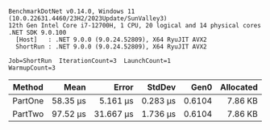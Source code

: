 ```

BenchmarkDotNet v0.14.0, Windows 11 (10.0.22631.4460/23H2/2023Update/SunValley3)
12th Gen Intel Core i7-12700H, 1 CPU, 20 logical and 14 physical cores
.NET SDK 9.0.100
  [Host]   : .NET 9.0.0 (9.0.24.52809), X64 RyuJIT AVX2
  ShortRun : .NET 9.0.0 (9.0.24.52809), X64 RyuJIT AVX2

Job=ShortRun  IterationCount=3  LaunchCount=1  
WarmupCount=3  

```
| Method  | Mean     | Error     | StdDev   | Gen0   | Allocated |
|-------- |---------:|----------:|---------:|-------:|----------:|
| PartOne | 58.35 μs |  5.161 μs | 0.283 μs | 0.6104 |   7.86 KB |
| PartTwo | 97.52 μs | 31.667 μs | 1.736 μs | 0.6104 |   7.86 KB |
